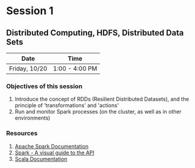 # Session  1
## Distributed Computing, HDFS, Distributed Data Sets
| Date | Time |
|------|------|
|  Friday, 10/20    |  1:00 - 4:00 PM       



### Objectives of this session
1. Introduce the concept of RDDs (Resilient Distributed Datasets), and the principle of 'transformations' and 'actions'
2. Run and monitor Spark processes (on the cluster, as well as in other environments)


### Resources
1. [Apache Spark Documentation](http://spark.apache.org/documentation.html)
2. [Spark - A visual guide to the API](http://training.databricks.com/visualapi.pdf)
3. [Scala Documentation](http://docs.scala-lang.org/index.html)
